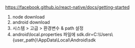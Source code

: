 

https://facebook.github.io/react-native/docs/getting-started

1. node download
2. android download
3. 시스템 > 고급 > 환경변수 & path 설정
4. android\local.properties 파일에 sdk.dir=C\:\\Users\\{user_path}\\AppData\\Local\\Android\\sdk 
